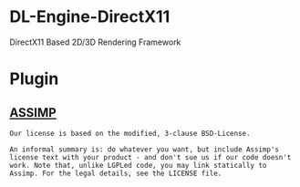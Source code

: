 # DL-Engine-DirectX11
DirectX11 Based 2D/3D Rendering Framework

# Plugin
## [ASSIMP](https://github.com/assimp/assimp)
```text
Our license is based on the modified, 3-clause BSD-License.

An informal summary is: do whatever you want, but include Assimp's license text with your product - and don't sue us if our code doesn't work. Note that, unlike LGPLed code, you may link statically to Assimp. For the legal details, see the LICENSE file.
```